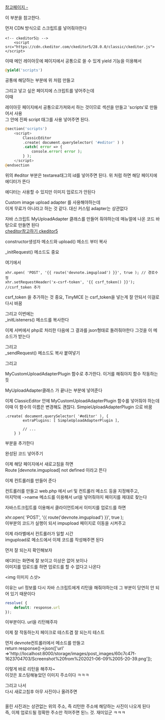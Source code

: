 [참고페이지 -](https://ckeditor.com/docs/ckeditor5/latest/builds/guides/quick-start.html)

이 부분을 참고한다. 

먼저 CDN 방식으로 스크립트를 넣어줘야한다

```
<!-- ckeditor5는 -->
    <script src="https://cdn.ckeditor.com/ckeditor5/28.0.0/classic/ckeditor.js"></script>
```

이때 메인 레이아웃에 페이지에서 공통으로 쓸 수 있게 yield 기능을 이용해서 
```php
@yield('scripts')
```
공통에 해당하는 부분에 위 처럼 만들고 

그리고 넣고 싶은 페이지에 스크립트를 넣어주는데  
이때 

레이아웃 페이지에서 공통으로가져와서 하는 것이므로 섹션을 만들고 'scripts'로 만들어서 사용  
그 안에 진짜 script 태그를 사용 넣어주면 된다. 
```php
@section('scripts')
    <script>
        ClassicEditor
        .create( document.querySelector( '#editor' ) )
        .catch( error => {
            console.error( error );
        } );
    </script>
@endsection
```

위의 #editor 부분은 textarea태그의 id를 넣어주면 된다. 위 처럼 하면 해당 페이지에 에디터가 뜬다

에디터는 사용할 수 있지만 이미지 업로드가 안된다

Custom image upload adapter 를 사용해야하는데   
이게 무료가 아니라고 하는 것 같다. 대신 커스텀 adapter는 상관없다


자바 스크립트 MyUploadAdapter 클래스를 만들어 줘야하는데 매뉴얼에 나온 코드 바탕으로 만들면 된다  
[cheditor참고하기 ckeditor5](https://ckeditor.com/docs/ckeditor5/latest/framework/guides/deep-dive/upload-adapter.html)  


constructor생성자 메소드와 upload() 메소드 부터 복사

_initRequest() 메소드도 중요

여기에서 
```
xhr.open( 'POST', '{{ route('devnote.imgupload') }}', true ); // 경로수정
xhr.setRequestHeader('x-csrf-token', '{{ csrf_token() }}'); //csrf_token 추가
```
csrf_token 을 추가하는 것 중요, TinyMCE 는 csrf_token을 넣는게 잘 안되서 이걸로 다시 바꿈

그리고 이번에는   
_initListeners() 메소드를 복사한다

이제 서버에서 php로 처리한 다음에 그 결과를 json형태로 돌려줘야한다 그것을 이 메소드가 받는다

그리고   
_sendRequest() 메소드도 복사 붙여넣기

그리고 

MyCustomUploadAdapterPlugin 함수로 추가한다. 이거를 해줘야지 함수 작동하는 듯  

MyUploadAdapter클래스 가 끝나는 부분에 넣어준다

  
이제 ClassicEditor 안에 MyCustomUploadAdapterPlugin 함수를 넣어줘야 하는데   
이때 이 함수의 이름은 변경해도 괜찮다. SimpieUploadAdapterPlugin 으로 바꿈

```
.create( document.querySelector( '#editor' ), {
        extraPlugins: [ SimpleUploadAdapterPlugin ],

        // ...
    } )
```
부분을 추가한다



완성된 코드 넣어주기


이제 해당 페이지에서 새로고침을 하면   
Route [devnote.imgupload] not defined
이라고 뜬다

이제 컨트롤러를 만들어 준다

컨트롤러를 만들고 web.php 에서 url 및 컨트롤러 메소드 등을 지정해주고,  
마지막에 ->name 메소드를 이용해서 url을 넣어줘야지 페이지를 제대로 찾는다

자바스트크립트를 이용해서 클라이언트에서 이미지를 업로드를 하면

xhr.open( 'POST', '{{ route('devnote.imgupload') }}', true );   
이부분의 코드가 실행이 되서 impupload 페이지로 이동을 시켜주고

이제 라라벨에서 컨트롤러가 일할 시간  
imgupload로 메소드에서 이제 코드를 작성해주면 된다 

먼저 잘 되는지 확인해보자

에디터는 화면에 잘 보이고 이상은 없어 보이나   
이미지를 업로드를 하면 업로드를 할 수 없다고 나온다 

<img 이미지 스샷>

이유는 url 정보를 다시 자바 스크립트에게 리턴을 해줘야하는데 그 부분이 당연히 안 되어 있기 때문이다  

```javascript
resolve( {
    default: response.url
});
```
이부분이다. url을 리턴해주자

이제 잘 작동하는지 페이크로 테스트겸 잘 되는지 테스트  

먼저 devnote컨트롤러에서 메소드를 만들고   
return response()->json(['url' =>'http://localhost:8000/storage/images/post_images/60c7c47f-1623704703/Screenshot%20from%202021-06-09%2005-20-39.png']);

이렇게 바로 리턴을 해주자~  
이것은 포스팅해놓았던 이미지 주소이다 ㅋㅋㅋ

그리고 나서   
다시 새로고침후 아무 사진이나 올려주면 

<img >

올린 사진과는 상관없는 위의 주소, 즉 리턴한 주소에 해당하는 사진이 나오게 된다     
즉, 이제 업로드될 정확한 주소만 적어주면 된느 것. 재미있군 ㅋㅋㅋ



